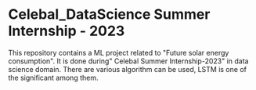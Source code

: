 # Celebal_DataScience Summer Internship - 2023
This repository contains a ML project related to "Future solar energy consumption". It is done during" Celebal Summer Internship-2023" in data science domain. There are various algorithm can be used, LSTM is one of the significant among them.
